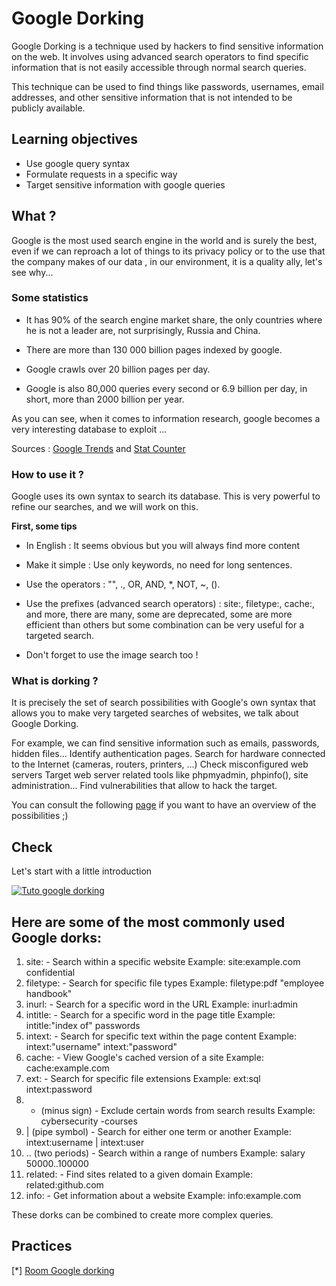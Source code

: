 # Google Dorking

Google Dorking is a technique used by hackers to find sensitive information on the web. It involves using advanced search operators to find specific information that is not easily accessible through normal search queries.

 This technique can be used to find things like passwords, usernames, email addresses, and other sensitive information that is not intended to be publicly available.

## Learning objectives

* Use google query syntax
* Formulate requests in a specific way
* Target sensitive information with google queries


## What ?

Google is the most used search engine in the world and is surely the best, even if we can reproach a lot of things to its privacy policy or to the use that the company makes of our data , in our environment, it is a quality ally, let's see why...

### Some statistics

- It has 90% of the search engine market share, the only countries where he is not a leader are, not surprisingly, Russia and China.

- There are more than 130 000 billion pages indexed by google.

- Google crawls over 20 billion pages per day.

- Google is also 80,000 queries every second or 6.9 billion per day, in short, more than 2000 billion per year.

As you can see, when it comes to information research, google becomes a very interesting database to exploit ...

Sources : [Google Trends](https://trends.google.fr/trends/?geo=BE) and [Stat Counter](https://gs.statcounter.com/)

### How to use it ?

Google uses its own syntax to search its database. This is very powerful to refine our searches, and we will work on this.

**First, some tips**

- In English : It seems obvious but you will always find more content

- Make it simple : Use only keywords, no need for long sentences.

- Use the operators : "", ., OR, AND, *, NOT, ~, ().

- Use the prefixes (advanced search operators) : site:, filetype:, cache:, and more, there are many, some are deprecated, some are more efficient than others but some combination can be very useful for a targeted search.

- Don't forget to use the image search too !

### What is dorking ?

It is precisely the set of search possibilities with Google's own syntax that allows you to make very targeted searches of websites, we talk about Google Dorking.

For example, we can find sensitive information such as emails, passwords, hidden files...
Identify authentication pages.
Search for hardware connected to the Internet (cameras, routers, printers, ...)
Check misconfigured web servers
Target web server related tools like phpmyadmin, phpinfo(), site administration...
Find vulnerabilities that allow to hack the target.

You can consult the following [page](https://www.exploit-db.com/google-hacking-database) if you want to have an overview of the possibilities ;)

## Check

Let's start with a little introduction

[![Tuto google dorking](./assets/dork.png)](https://www.youtube.com/watch?v=hrVa_dhD-iA)

## Here are some of the most commonly used Google dorks:

1. site: - Search within a specific website Example: site:example.com confidential
2. filetype: - Search for specific file types Example: filetype:pdf "employee handbook"
3. inurl: - Search for a specific word in the URL Example: inurl:admin
4. intitle: - Search for a specific word in the page title Example: intitle:"index of" passwords
5. intext: - Search for specific text within the page content Example: intext:"username" intext:"password"
6. cache: - View Google's cached version of a site Example: cache:example.com
7. ext: - Search for specific file extensions Example: ext:sql intext:password
8. - (minus sign) - Exclude certain words from search results Example: cybersecurity -courses
9. | (pipe symbol) - Search for either one term or another Example: intext:username | intext:user
10. .. (two periods) - Search within a range of numbers Example: salary $50000..$100000
11. related: - Find sites related to a given domain Example: related:github.com
12. info: - Get information about a website Example: info:example.com

These dorks can be combined to create more complex queries.

## Practices

[*] [Room Google dorking](https://tryhackme.com/room/googledorking) 
